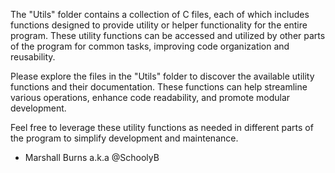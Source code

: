The "Utils" folder contains a collection of C files, each of which includes functions designed to provide utility or helper functionality for the entire program. These utility functions can be accessed and utilized by other parts of the program for common tasks, improving code organization and reusability.

Please explore the files in the "Utils" folder to discover the available utility functions and their documentation. These functions can help streamline various operations, enhance code readability, and promote modular development.

Feel free to leverage these utility functions as needed in different parts of the program to simplify development and maintenance.

- Marshall Burns
 a.k.a @SchoolyB 
 